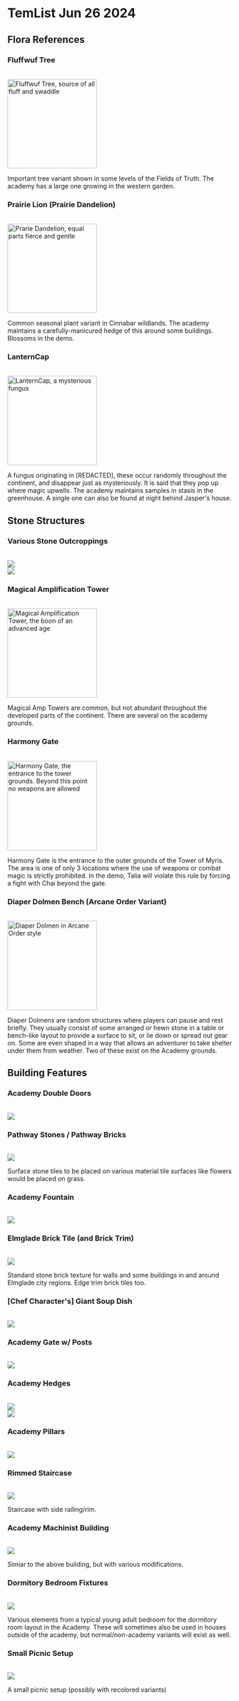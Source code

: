 TemList Jun 26 2024
===================

## Flora References

### Fluffwuf Tree
<br>
<img src="https://cdn.discordapp.com/attachments/1075463960515584111/1255458149327048796/f509e42c9254fd3b1b6f8d34481db0d1.png?ex=667d3404&is=667be284&hm=986ab619de8ca9733e6af4555d543625e0630c8bfb45094ba39bd1874e12bac7&" alt="Fluffwuf Tree, source of all fluff and swaddle" width="200"/>
<br>

Important tree variant shown in some levels of the Fields of Truth. The academy has a large one growing in the western garden.

### Prairie Lion (Prairie Dandelion)
<br>
<img src="https://media.discordapp.net/attachments/1075463960515584111/1255458203806859304/391958349c8575df5d553e7b4ae1e609.png?ex=667d3411&is=667be291&hm=74d54c33cb0ca2de18f49bc7b49ef7ee8fe7115398b67b56dba7ee05044d3aba&=&format=webp&quality=lossless&width=922&height=1324" alt="Prarie Dandelion, equal parts fierce and gentle" width="200"/>
<br>

Common seasonal plant variant in Cinnabar wildlands. The academy maintains a carefully-manicured hedge of this around some buildings. Blossoms in the demo.

### LanternCap
<br>
<img src="https://media.discordapp.net/attachments/1075463960515584111/1255458315295784991/b63d2679e03feba46c5ab65bf0f142f7.png?ex=667d342b&is=667be2ab&hm=1d3f11744fc062f43f2495af8f931c6a4d3cf692fece9aa2f78fd6454e61e3e4&=&format=webp&quality=lossless&width=948&height=948" alt="LanternCap, a mysterious fungus" width="200"/>
<br>

A fungus originating in [REDACTED], these occur randomly throughout the continent, and disappear just as mysteriously. It is said that they pop up where magic upwells. The academy maintains samples in stasis in the greenhouse. A single one can also be found at night behind Jasper's house.

## Stone Structures

### Various Stone Outcroppings
<br>
<img src="https://media.discordapp.net/attachments/1075463960515584111/1255461603382661130/2cfe4abc291d59db1a989fa61564281b.png?ex=667d373b&is=667be5bb&hm=06f025f39ccbfdd1356d678ef38a2f2aa59add66800fd69666c3d0e853c532cb&=&format=webp&quality=lossless&width=944&height=532">
<br>
<img src="https://media.discordapp.net/attachments/1075463960515584111/1255459913388392540/4c24e2cf280be4c104ec43a1ef9d4bce.png?ex=667d35a8&is=667be428&hm=de0f49861d43b046a612169609902b66025d77b71c0dbf2f60e75f393bb9349c&=&format=webp&quality=lossless&width=948&height=654">
<br>


### Magical Amplification Tower
<br>
<img src="https://media.discordapp.net/attachments/1075463960515584111/1255460221627666493/615d2b31d6a0969d15c4cf56ac10f93f.png?ex=667d35f2&is=667be472&hm=4b4524e746cd01936d33b0d0c980c6ed5eeaee47f2221c390d6b8a3760c1ff46&=&format=webp&quality=lossless&width=948&height=948" alt="Magical Amplification Tower, the boon of an advanced age" width="200"/>
<br>

Magical Amp Towers are common, but not abundant throughout the developed parts of the continent. There are several on the academy grounds.

### Harmony Gate
<br>
<img src="https://media.discordapp.net/attachments/1075463960515584111/1255461058693566525/9c73fb1669ca8277c34897a638b1e45c.png?ex=667d36b9&is=667be539&hm=ea3e89798df21943ef73e79e46a09c34a673c35bfb1f67b00075ac77d88a8532&=&format=webp&quality=lossless&width=800&height=800" alt="Harmony Gate, the entrance to the tower grounds. Beyond this point no weapons are allowed" width="200"/>
<br>

Harmony Gate is the entrance to the outer grounds of the Tower of Myris. The area is one of only 3 locations where the use of weapons or combat magic is strictly prohibited. In the demo, Talia will violate this rule by forcing a fight with Chai beyond the gate.

### Diaper Dolmen Bench (Arcane Order Variant)
<br>
<img src="https://media.discordapp.net/attachments/1075463960515584111/1255461419340791850/310982723e6c7abb58a73014d87626a8.png?ex=667d370f&is=667be58f&hm=f757b6e77064916b1e31f255d59671d6338ab0e8c69c33e2bd35a72f694b2388&=&format=webp&quality=lossless&width=948&height=952" alt="Diaper Dolmen in Arcane Order style" width="200"/>
<br>

Diaper Dolmens are random structures where players can pause and rest briefly. They usually consist of some arranged or hewn stone in a table or bench-like layout to provide a surface to sit, or lie down or spread out gear on. Some are even shaped in a way that allows an adventurer to take shelter under them from weather. Two of these exist on the Academy grounds.

## Building Features

### Academy Double Doors
<br>
<img src="https://media.discordapp.net/attachments/1075463960515584111/1255462166027440138/8b12d4a63da39acad9c4707128724c4b.png?ex=667d37c1&is=667be641&hm=3129d785a188b4dcb9add17d13077669a2ff37e4395bb78e7f6856d21104068e&=&format=webp&quality=lossless&width=782&height=1324">
<br>

### Pathway Stones / Pathway Bricks
<br>
<img src="https://media.discordapp.net/attachments/1075463960515584111/1255460582837194814/a2bff606eef27a6d2eaf5efef7f29614.png?ex=667d3648&is=667be4c8&hm=1806449ab21b8635e07d89ed989a3ab5cb7a35eb4ac718a8836b7226a0ae4eec&=&format=webp&quality=lossless&width=946&height=532">
<br>

Surface stone tiles to be placed on various material tile surfaces like flowers would be placed on grass.

### Academy Fountain
<br>
<img src="https://media.discordapp.net/attachments/1075463960515584111/1255459823898591334/8cd1afac2e1e1ff326e7761427a4087f.png?ex=667d3593&is=667be413&hm=2b3fc6752e5351e638510b99087d46b77f19a7fd8e6d8604c85010202f53eae7&=&format=webp&quality=lossless&width=854&height=700">
<br>

### Elmglade Brick Tile (and Brick Trim)
<br>
<img src="https://media.discordapp.net/attachments/1075463960515584111/1255459548441874494/090fc3cb6fd996ddccb5fb7d15570713.png?ex=667d3551&is=667be3d1&hm=0e081607ea26cab997186830db1ac8bef420d6132c16e3dd0caebc24e3cebd3f&=&format=webp&quality=lossless&width=948&height=948">
<br>

Standard stone brick texture for walls and some buildings in and around Elmglade city regions. Edge trim brick tiles too.

### [Chef Character's] Giant Soup Dish  
<br>  
<img src="https://media.discordapp.net/attachments/1075463960515584111/1255460088303325224/5fea3b77089bdcc5c15ae1b333b9b57b.png?ex=667d35d2&is=667be452&hm=cbf12cc511df4265dcacd8691c78a09b6aae8aa1ca05c4fb3cb57c7ad2ee46e1&=&format=webp&quality=lossless&width=946&height=668">
<br>

### Academy Gate w/ Posts
<br>
<img src="https://i.pinimg.com/474x/78/15/8a/78158aa8e2f5fe5a929c5b03fc3177bf.jpg">
<br>

### Academy Hedges
<br>
<img src="https://media.discordapp.net/attachments/1075463960515584111/1255461470427287582/6b463a4ce666db2e86f5aecb4da2ca73.png?ex=667d371b&is=667be59b&hm=7f094f07c0b6a17e47d14cf3949a101b619d3fbff35b71bc783ebf0f648cfaa6&=&format=webp&quality=lossless&width=948&height=948">
<br>
<img src="https://images-ext-1.discordapp.net/external/gvkoiTGVjK2vdxI__DOBC1NXbpWInb_Utgs8aE6LUlA/https/i.pinimg.com/474x/7a/76/62/7a766286114a19fc98a8e82b9d7e2054.jpg?format=webp&width=844&height=1322">
<br>

### Academy Pillars
<br>
<img src="https://media.discordapp.net/attachments/1075463960515584111/1255463532460376154/79a5197c69bffea765c7bd6699f1cf39.png?ex=667d3907&is=667be787&hm=5901239cb091bdea5b968a65fcbb342d7b90cb7aafab60c1ef08dc4bba71ddca&=&format=webp&quality=lossless&width=948&height=948">
<br>

### Rimmed Staircase
<br>
<img src="https://media.discordapp.net/attachments/1075463960515584111/1255463442190700576/3fc4c969a2c3f843ce621968f1903ec2.png?ex=667d38f2&is=667be772&hm=6436893a2f650d2fa18bd5034757cb4e999714779ef30c8a92a3f9e2c83a1026&=&format=webp&quality=lossless&width=948&height=474">
<br>

Staircase with side railing/rim.

### Academy Machinist Building
<br>
<img src="https://media.discordapp.net/attachments/1075463960515584111/1255463198904029194/68c6e211149868442df5bdc41f22ba4b.png?ex=667d38b7&is=667be737&hm=a3044cd825fcd780e733bc88b9bc80238ff0509f5b58483e936deb375ae2685b&=&format=webp&quality=lossless&width=946&height=532">
<br>

Simiar to the above building, but with various modifications.

### Dormitory Bedroom Fixtures
<br>
<img src="https://media.discordapp.net/attachments/1075463960515584111/1255463371256631307/700f383abf5e6c8cd0b09fb964d06f03.png?ex=667d38e1&is=667be761&hm=7daecde3579287c805c5aadee8b0e0762908cafa4212c5a28d131ff64a13b76e&=&format=webp&quality=lossless&width=948&height=1084">
<br>

Various elements from a typical young adult bedroom for the dormitory room layout in the Academy. These will sometimes also be used in houses outside of the academy, but normal/non-academy variants will exist as well.

### Small Picnic Setup
<br>
<img src="https://media.discordapp.net/attachments/1075463960515584111/1255462675215945738/9f2f46f64cea8d5b221ab393bcf97b0f.png?ex=667d383b&is=667be6bb&hm=b6b2b5450fd57a2e8908c78cca014ecfaf8ec0e4f25d7db8eecc0ad86d37c2e5&=&format=webp&quality=lossless&width=948&height=474">
<br>

A small picnic setup (possibly with recolored variants)





